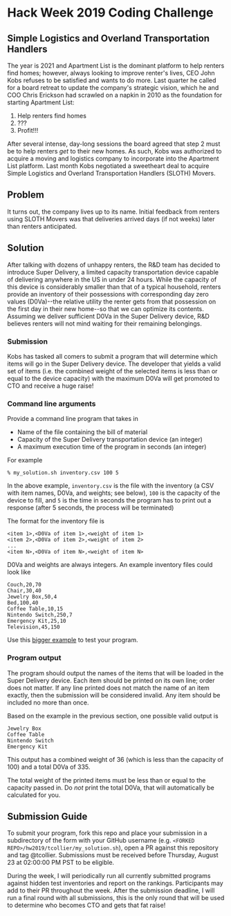 # Hack Week 2019 Coding Challenge

## Simple Logistics and Overland Transportation Handlers

The year is 2021 and Apartment List is the dominant platform to help renters find
homes; however, always looking to improve renter's lives, CEO John Kobs refuses to be
satisfied and wants to do more. Last quarter he called for a board retreat to update
the company's strategic vision, which he and COO Chris Erickson had scrawled on a napkin
in 2010 as the foundation for starting Apartment List:

1. Help renters find homes
2. ???
3. Profit!!!

After several intense, day-long sessions the board agreed that step 2 must be to help
renters _get_ to their new homes. As such, Kobs was authorized to acquire a moving and
logistics company to incorporate into the Apartment List platform. Last month Kobs
negotiated a sweetheart deal to acquire Simple Logistics and Overland Transportation
Handlers (SLOTH) Movers.

## Problem

It turns out, the company lives up to its name. Initial feedback from renters using
SLOTH Movers was that deliveries arrived days (if not weeks) later than renters
anticipated.

## Solution

After talking with dozens of unhappy renters, the R&D team has decided to introduce
Super Delivery, a limited capacity transportation device capable of delivering anywhere
in the US in under 24 hours. While the capacity of this device is considerably smaller
than that of a typical household, renters provide an inventory of their possessions with
corresponding day zero values (D0Va)--the relative
utility the renter gets from that possession on the first day in their new home--so that
we can optimize its contents. Assuming
we deliver sufficient D0Va in the Super Delivery device, R&D believes renters will not
mind waiting for their remaining belongings.

### Submission

Kobs has tasked all comers to submit a program that will determine which
items will go in the Super Delivery device. The developer that yields a valid
set of items (i.e. the combined weight of the selected items is less than or equal
to the device capacity) with the maximum D0Va will get promoted to CTO and receive
a huge raise!

### Command line arguments

Provide a command line program that takes in

* Name of the file containing the bill of material
* Capacity of the Super Delivery transportation device (an integer)
* A maximum execution time of the program in seconds (an integer)

For example

```
% my_solution.sh inventory.csv 100 5
```

In the above example, `inventory.csv` is the file with the inventory (a CSV with item
names, D0Va, and weights; see below), `100` is the capacity of the device to fill, and `5` is
the time in seconds the program has to print out a response (after 5 seconds, the process
will be terminated)

The format for the inventory file is

```
<item 1>,<D0Va of item 1>,<weight of item 1>
<item 2>,<D0Va of item 2>,<weight of item 2>
...
<item N>,<D0Va of item N>,<weight of item N>
```

D0Va and weights are always integers. An example inventory files could look like

```
Couch,20,70
Chair,30,40
Jewelry Box,50,4
Bed,100,40
Coffee Table,10,15
Nintendo Switch,250,7
Emergency Kit,25,10
Television,45,150
```

Use this [bigger example](inventory_50.csv) to test your program.

### Program output

The program should output the names of the items that will be loaded in the Super Delivery device.
Each item should be printed on its own line; order does not matter.
If any line printed does not match the name of an item exactly, then the submission will
be considered invalid.
Any item should be included no more than once.

Based on the example in the previous section, one possible valid output is

```
Jewelry Box
Coffee Table
Nintendo Switch
Emergency Kit
```

This output has a combined weight of 36 (which is less than the capacity of 100) and
a total D0Va of 335.

The total weight of the printed items must be less than or equal to the capacity passed in.
Do *not* print the total D0Va, that will automatically be calculated for you.

## Submission Guide

To submit your program, fork this repo and place your submission in a
subdirectory of the form with your GitHub username
(e.g. `<FORKED REPO>/hw2019/tcollier/my_solution.sh`),
open a PR against this repository and tag @tcollier.
Submissions must be received before Thursday, August 23 at 02:00:00 PM PST to be eligible.

During the week, I will periodically run all currently submitted programs against hidden test
inventories and report on the rankings. Participants may add to their PR throughout the week.
After the submission deadline, I will run a final round with all
submissions, this is the only round that will be used to determine who becomes CTO and gets
that fat raise!
